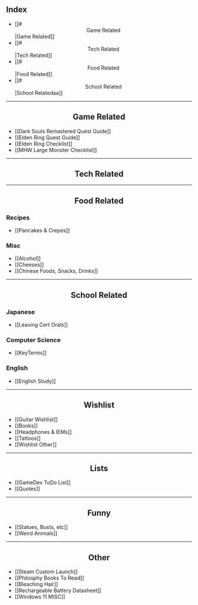## Index

- [[#<center>Game Related</center>|Game Related]]
- [[#<center>Tech Related</center>|Tech Related]]
- [[#<center>Food Related</center>|Food Related]]
- [[#<center>School Related</center>|School Relatedaa]]

---
## <center>Game Related</center>

- [[Dark Souls Remastered Quest Guide]]
- [[Elden Ring Quest Guide]]
- [[Elden Ring Checklist]]
- [[MHW Large Monster Checklist]]

---

## <center>Tech Related</center>


---

## <center>Food Related</center>

### Recipes
- [[Pancakes & Crepes]]

### Misc
- [[Alcohol]]
- [[Cheeses]]
- [[Chinese Foods, Snacks, Drinks]]

---

## <center>School Related</center>

### Japanese
- [[Leaving Cert Orals]]
### Computer Science
- [[KeyTerms]]
### English
- [[English Study]]

---

## <center>Wishlist</center>

- [[Guitar Wishlist]]
- [[Books]]
- [[Headphones & IEMs]]
- [[Tattoos]]
- [[Wishlist Other]]

---

## <center>Lists</center>


- [[GameDev ToDo List]]
- [[Quotes]]

---

## <center>Funny</center>

- [[Statues, Busts, etc]]
- [[Weird Animals]]

---

## <center>Other</center>

- [[Steam Custom Launch]]
- [[Philosphy Books To Read]]
- [[Bleaching Hair]]
- [[Rechargeable Battery Datasheet]]
- [[Windows 11 MISC]]